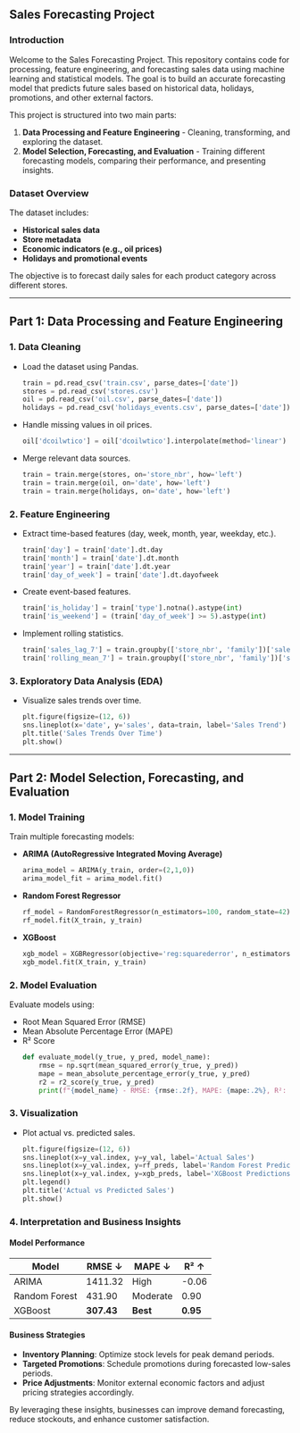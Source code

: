 ## Sales Forecasting Project

### Introduction
Welcome to the Sales Forecasting Project. This repository contains code for processing, feature engineering, and forecasting sales data using machine learning and statistical models. The goal is to build an accurate forecasting model that predicts future sales based on historical data, holidays, promotions, and other external factors.

This project is structured into two main parts:
1. **Data Processing and Feature Engineering** - Cleaning, transforming, and exploring the dataset.
2. **Model Selection, Forecasting, and Evaluation** - Training different forecasting models, comparing their performance, and presenting insights.

### Dataset Overview
The dataset includes:
- **Historical sales data**
- **Store metadata**
- **Economic indicators (e.g., oil prices)**
- **Holidays and promotional events**

The objective is to forecast daily sales for each product category across different stores.

---
## Part 1: Data Processing and Feature Engineering
### 1. Data Cleaning
- Load the dataset using Pandas.
  ```python
  train = pd.read_csv('train.csv', parse_dates=['date'])
  stores = pd.read_csv('stores.csv')
  oil = pd.read_csv('oil.csv', parse_dates=['date'])
  holidays = pd.read_csv('holidays_events.csv', parse_dates=['date'])
  ```
- Handle missing values in oil prices.
  ```python
  oil['dcoilwtico'] = oil['dcoilwtico'].interpolate(method='linear')
  ```
- Merge relevant data sources.
  ```python
  train = train.merge(stores, on='store_nbr', how='left')
  train = train.merge(oil, on='date', how='left')
  train = train.merge(holidays, on='date', how='left')
  ```

### 2. Feature Engineering
- Extract time-based features (day, week, month, year, weekday, etc.).
  ```python
  train['day'] = train['date'].dt.day
  train['month'] = train['date'].dt.month
  train['year'] = train['date'].dt.year
  train['day_of_week'] = train['date'].dt.dayofweek
  ```
- Create event-based features.
  ```python
  train['is_holiday'] = train['type'].notna().astype(int)
  train['is_weekend'] = (train['day_of_week'] >= 5).astype(int)
  ```
- Implement rolling statistics.
  ```python
  train['sales_lag_7'] = train.groupby(['store_nbr', 'family'])['sales'].shift(7)
  train['rolling_mean_7'] = train.groupby(['store_nbr', 'family'])['sales'].rolling(7).mean().reset_index(level=[0,1], drop=True)
  ```

### 3. Exploratory Data Analysis (EDA)
- Visualize sales trends over time.
  ```python
  plt.figure(figsize=(12, 6))
  sns.lineplot(x='date', y='sales', data=train, label='Sales Trend')
  plt.title('Sales Trends Over Time')
  plt.show()
  ```

---
## Part 2: Model Selection, Forecasting, and Evaluation
### 1. Model Training
Train multiple forecasting models:
- **ARIMA (AutoRegressive Integrated Moving Average)**
  ```python
  arima_model = ARIMA(y_train, order=(2,1,0))
  arima_model_fit = arima_model.fit()
  ```
- **Random Forest Regressor**
  ```python
  rf_model = RandomForestRegressor(n_estimators=100, random_state=42)
  rf_model.fit(X_train, y_train)
  ```
- **XGBoost**
  ```python
  xgb_model = XGBRegressor(objective='reg:squarederror', n_estimators=100, learning_rate=0.1)
  xgb_model.fit(X_train, y_train)
  ```

### 2. Model Evaluation
Evaluate models using:
- Root Mean Squared Error (RMSE)
- Mean Absolute Percentage Error (MAPE)
- R² Score
  ```python
  def evaluate_model(y_true, y_pred, model_name):
      rmse = np.sqrt(mean_squared_error(y_true, y_pred))
      mape = mean_absolute_percentage_error(y_true, y_pred)
      r2 = r2_score(y_true, y_pred)
      print(f"{model_name} - RMSE: {rmse:.2f}, MAPE: {mape:.2%}, R²: {r2:.2f}")
  ```

### 3. Visualization
- Plot actual vs. predicted sales.
  ```python
  plt.figure(figsize=(12, 6))
  sns.lineplot(x=y_val.index, y=y_val, label='Actual Sales')
  sns.lineplot(x=y_val.index, y=rf_preds, label='Random Forest Predictions')
  sns.lineplot(x=y_val.index, y=xgb_preds, label='XGBoost Predictions')
  plt.legend()
  plt.title('Actual vs Predicted Sales')
  plt.show()
  ```

### 4. Interpretation and Business Insights
#### Model Performance
| Model | RMSE ↓ | MAPE ↓ | R² ↑ |
| ------------ | ---------- | --------- | --------- |
| ARIMA | 1411.32 | High | -0.06 |
| Random Forest | 431.90 | Moderate | 0.90 |
| XGBoost | **307.43** | **Best** | **0.95** |

#### Business Strategies
- **Inventory Planning**: Optimize stock levels for peak demand periods.
- **Targeted Promotions**: Schedule promotions during forecasted low-sales periods.
- **Price Adjustments**: Monitor external economic factors and adjust pricing strategies accordingly.

By leveraging these insights, businesses can improve demand forecasting, reduce stockouts, and enhance customer satisfaction.


